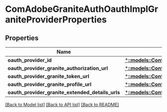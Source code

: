 # ComAdobeGraniteAuthOauthImplGraniteProviderProperties

## Properties
Name | Type | Description | Notes
------------ | ------------- | ------------- | -------------
**oauth_provider_id** | [***::models::ConfigNodePropertyString**](configNodePropertyString.md) |  | [optional] 
**oauth_provider_granite_authorization_url** | [***::models::ConfigNodePropertyString**](configNodePropertyString.md) |  | [optional] 
**oauth_provider_granite_token_url** | [***::models::ConfigNodePropertyString**](configNodePropertyString.md) |  | [optional] 
**oauth_provider_granite_profile_url** | [***::models::ConfigNodePropertyString**](configNodePropertyString.md) |  | [optional] 
**oauth_provider_granite_extended_details_urls** | [***::models::ConfigNodePropertyString**](configNodePropertyString.md) |  | [optional] 

[[Back to Model list]](../README.md#documentation-for-models) [[Back to API list]](../README.md#documentation-for-api-endpoints) [[Back to README]](../README.md)



